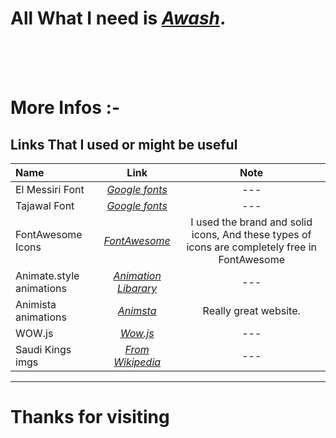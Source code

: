 # All What I need is *[Awash](https://khaledys.github.io/ksa-national-day/)*.
<br>
<br>
<br>

# More Infos :-
## Links That I used or might be useful

| Name          | Link          | Note |
| :------------ | :-----------: | :----------------: |
| El Messiri Font      | *[Google fonts](https://fonts.google.com/specimen/El+Messiri?query=El+Messiri)*    | --- |
| Tajawal Font      | *[Google fonts](https://fonts.google.com/specimen/Tajawal?query=Tajawal)*    | --- |
| FontAwesome Icons     | *[FontAwesome](https://fontawesome.com/)*    | I used the brand and solid icons, And these types of icons are completely free in FontAwesome |
| Animate.style animations     | *[Animation Libarary](https://animate.style/)*    | --- |
| Animista animations     | *[Animsta](https://animista.net/)*    | Really great website. |
| WOW.js     | *[Wow.js](https://wowjs.uk/)*    | --- |
|   Saudi Kings imgs   | *[From Wikipedia](https://ar.wikipedia.org/wiki/%D9%82%D8%A7%D8%A6%D9%85%D8%A9_%D8%AD%D9%83%D8%A7%D9%85_%D8%A2%D9%84_%D8%B3%D8%B9%D9%88%D8%AF)*    | --- |




--- 

# Thanks for visiting 
